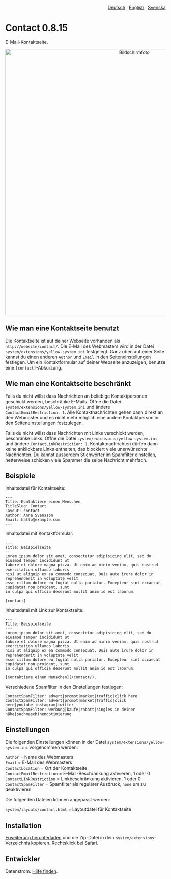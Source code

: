 <p align="right"><a href="README-de.md">Deutsch</a> &nbsp; <a href="README.md">English</a> &nbsp; <a href="README-sv.md">Svenska</a></p>

# Contact 0.8.15

E-Mail-Kontaktseite.

<p align="center"><img src="contact-screenshot.png?raw=true" width="795" height="836" alt="Bildschirmfoto"></p>

## Wie man eine Kontaktseite benutzt

Die Kontaktseite ist auf deiner Webseite vorhanden als `http://website/contact/`. Die E-Mail des Webmasters wird in der Datei `system/extensions/yellow-system.ini` festgelegt. Ganz oben auf einer Seite kannst du einen anderen `Author` und `Email` in den [Seiteneinstellungen](https://github.com/datenstrom/yellow-extensions/tree/master/source/core/README-de.md#einstellungen-seite) festlegen. Um ein Kontaktformular auf deiner Webseite anzuzeigen, benutze eine `[contact]`-Abkürzung.

## Wie man eine Kontaktseite beschränkt

Falls du nicht willst dass Nachrichten an beliebige Kontaktpersonen geschickt werden, beschränke E-Mails. Öffne die Datei `system/extensions/yellow-system.ini` und ändere `ContactEmailRestriction: 1`. Alle Kontaktnachrichten gehen dann direkt an den Webmaster und es nicht mehr möglich eine andere Kontaktperson in den Seiteneinstellungen festzulegen.

Falls du nicht willst dass Nachrichten mit Links verschickt werden, beschränke Links. Öffne die Datei `system/extensions/yellow-system.ini` und ändere `ContactLinkRestriction: 1`. Kontaktnachrichten dürfen dann keine anklickbare Links enthalten, das blockiert viele unerwünschte Nachrichten. Du kannst ausserdem Stichwörter im Spamfilter einstellen, netterweise schicken viele Spammer die selbe Nachricht mehrfach.

## Beispiele

Inhaltsdatei für Kontaktseite:

    ---
    Title: Kontaktiere einen Menschen
    TitleSlug: Contact
    Layout: contact
    Author: Anna Svensson
    Email: hallo@example.com
    ---

Inhaltsdatei mit Kontaktformular:

    ---
    Title: Beispielseite
    ---
    Lorem ipsum dolor sit amet, consectetur adipisicing elit, sed do eiusmod tempor incididunt ut 
    labore et dolore magna pizza. Ut enim ad minim veniam, quis nostrud exercitation ullamco laboris 
    nisi ut aliquip ex ea commodo consequat. Duis aute irure dolor in reprehenderit in voluptate velit 
    esse cillum dolore eu fugiat nulla pariatur. Excepteur sint occaecat cupidatat non proident, sunt 
    in culpa qui officia deserunt mollit anim id est laborum.

    [contact]

Inhaltsdatei mit Link zur Kontaktseite:

    ---
    Title: Beispielseite
    ---    
    Lorem ipsum dolor sit amet, consectetur adipisicing elit, sed do eiusmod tempor incididunt ut 
    labore et dolore magna pizza. Ut enim ad minim veniam, quis nostrud exercitation ullamco laboris 
    nisi ut aliquip ex ea commodo consequat. Duis aute irure dolor in reprehenderit in voluptate velit 
    esse cillum dolore eu fugiat nulla pariatur. Excepteur sint occaecat cupidatat non proident, sunt 
    in culpa qui officia deserunt mollit anim id est laborum.
    
    [Kontaktiere einen Menschen](/contact/).

Verschiedene Spamfilter in den Einstellungen festlegen:

    ContactSpamFilter: advert|promot|market|traffic|click here
    ContactSpamFilter: advert|promot|market|traffic|click here|youtube|instagram|twitter
    ContactSpamFilter: werbung|kaufe|rabatt|singles in deiner nähe|suchmaschinenoptimierung

## Einstellungen

Die folgenden Einstellungen können in der Datei `system/extensions/yellow-system.ini` vorgenommen werden:

`Author` = Name des Webmasters  
`Email` = E-Mail des Webmasters  
`ContactLocation` = Ort der Kontaktseite  
`ContactEmailRestriction` = E-Mail-Beschränkung aktivieren, 1 oder 0  
`ContactLinkRestriction` = Linkbeschränkung aktivieren, 1 oder 0  
`ContactSpamFilter` = Spamfilter als regulärer Ausdruck, `none` um zu deaktivieren  

Die folgenden Dateien können angepasst werden:

`system/layouts/contact.html` = Layoutdatei für Kontaktseite  

## Installation

[Erweiterung herunterladen](https://github.com/datenstrom/yellow-extensions/raw/master/zip/contact.zip) und die Zip-Datei in dein `system/extensions`-Verzeichnis kopieren. Rechtsklick bei Safari.

## Entwickler

Datenstrom. [Hilfe finden](https://datenstrom.se/de/yellow/help/).
